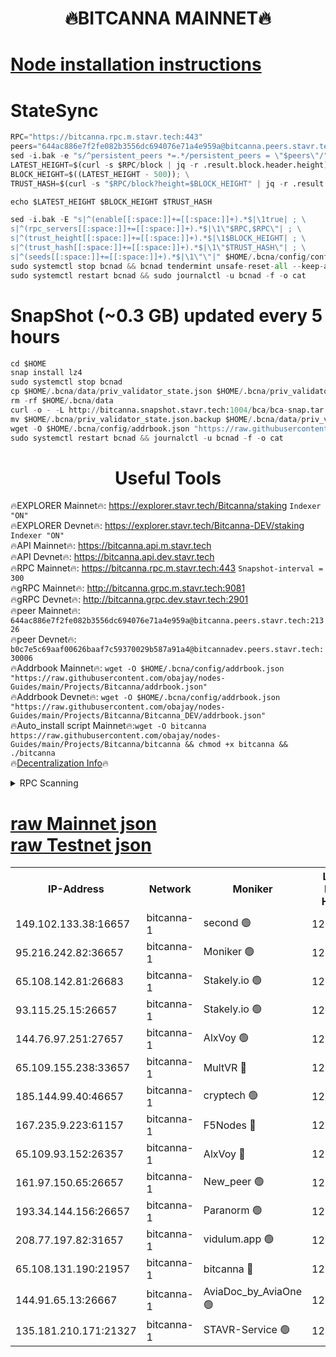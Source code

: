 <h1 align="center"> 🔥BITCANNA MAINNET🔥</h1>


[Node installation instructions](https://github.com/obajay/nodes-Guides/tree/main/Projects/Bitcanna)
=

# StateSync
```python
RPC="https://bitcanna.rpc.m.stavr.tech:443"
peers="644ac886e7f2fe082b3556dc694076e71a4e959a@bitcanna.peers.stavr.tech:21326"
sed -i.bak -e "s/^persistent_peers *=.*/persistent_peers = \"$peers\"/" $HOME/.bcna/config/config.toml
LATEST_HEIGHT=$(curl -s $RPC/block | jq -r .result.block.header.height); \
BLOCK_HEIGHT=$((LATEST_HEIGHT - 500)); \
TRUST_HASH=$(curl -s "$RPC/block?height=$BLOCK_HEIGHT" | jq -r .result.block_id.hash)

echo $LATEST_HEIGHT $BLOCK_HEIGHT $TRUST_HASH

sed -i.bak -E "s|^(enable[[:space:]]+=[[:space:]]+).*$|\1true| ; \
s|^(rpc_servers[[:space:]]+=[[:space:]]+).*$|\1\"$RPC,$RPC\"| ; \
s|^(trust_height[[:space:]]+=[[:space:]]+).*$|\1$BLOCK_HEIGHT| ; \
s|^(trust_hash[[:space:]]+=[[:space:]]+).*$|\1\"$TRUST_HASH\"| ; \
s|^(seeds[[:space:]]+=[[:space:]]+).*$|\1\"\"|" $HOME/.bcna/config/config.toml
sudo systemctl stop bcnad && bcnad tendermint unsafe-reset-all --keep-addr-book
sudo systemctl restart bcnad && sudo journalctl -u bcnad -f -o cat
```
# SnapShot (~0.3 GB) updated every 5 hours
```python
cd $HOME
snap install lz4
sudo systemctl stop bcnad
cp $HOME/.bcna/data/priv_validator_state.json $HOME/.bcna/priv_validator_state.json.backup
rm -rf $HOME/.bcna/data
curl -o - -L http://bitcanna.snapshot.stavr.tech:1004/bca/bca-snap.tar.lz4 | lz4 -c -d - | tar -x -C $HOME/.bcna --strip-components 2
mv $HOME/.bcna/priv_validator_state.json.backup $HOME/.bcna/data/priv_validator_state.json
wget -O $HOME/.bcna/config/addrbook.json "https://raw.githubusercontent.com/obajay/nodes-Guides/main/Projects/Bitcanna/addrbook.json"
sudo systemctl restart bcnad && journalctl -u bcnad -f -o cat
```

 <h1 align="center"> Useful Tools</h1>

🔥EXPLORER Mainnet🔥:    https://explorer.stavr.tech/Bitcanna/staking          `Indexer "ON"` \
🔥EXPLORER Devnet🔥:     https://explorer.stavr.tech/Bitcanna-DEV/staking     `Indexer "ON"` \
🔥API Mainnet🔥:         https://bitcanna.api.m.stavr.tech \
🔥API Devnet🔥:          https://bitcanna.api.dev.stavr.tech \
🔥RPC Mainnet🔥:         https://bitcanna.rpc.m.stavr.tech:443         `Snapshot-interval = 300` \
🔥gRPC Mainnet🔥:        http://bitcanna.grpc.m.stavr.tech:9081 \
🔥gRPC Devnet🔥:         http://bitcanna.grpc.dev.stavr.tech:2901 \
🔥peer Mainnet🔥:        `644ac886e7f2fe082b3556dc694076e71a4e959a@bitcanna.peers.stavr.tech:21326` \
🔥peer Devnet🔥:         `b0c7e5c69aaf00626baaf7c59370029b587a91a4@bitcannadev.peers.stavr.tech:30006` \
🔥Addrbook Mainnet🔥:    ```wget -O $HOME/.bcna/config/addrbook.json "https://raw.githubusercontent.com/obajay/nodes-Guides/main/Projects/Bitcanna/addrbook.json"``` \
🔥Addrbook Devnet🔥:    ```wget -O $HOME/.bcna/config/addrbook.json "https://raw.githubusercontent.com/obajay/nodes-Guides/main/Projects/Bitcanna/Bitcanna_DEV/addrbook.json"``` \
🔥Auto_install script Mainnet🔥:```wget -O bitcanna https://raw.githubusercontent.com/obajay/nodes-Guides/main/Projects/Bitcanna/bitcanna && chmod +x bitcanna && ./bitcanna``` \
🔥[Decentralization Info](https://github.com/obajay/StateSync-snapshots/tree/main/Projects/Bitcanna/Decentralization)🔥


<details>
<summary>RPC Scanning</summary>

<h2 align="center"> We scan nodes in real time every 4 hours. And we provide the final result of RPC endpoints.
We cannot influence the operation of these nodes in any way. </h2>


```python
If Voting Power is higher than 0 --> then the Node is a validator of the network and may be subject to attack and be a potential threat to the chain.
```
```python
We marked such validators with a red symbol
```

</details>

[raw Mainnet json](https://rpc-check.bcam.stavr.tech/bcam/rpc-bcam-result.json) \
[raw Testnet json](https://github.com/obajay/StateSync-snapshots/tree/main/Projects/Bitcanna/Rpc-Check-Testnet)
=



<table><tr><th>IP-Address</th><th>Network</th><th>Moniker</th><th>Latest Block Height</th><th>Earliest Block Height</th><th>Catching Up</th><th>Tx Index</th><th>Voting Power</th><th>Scan Time</th></tr><tr><td>149.102.133.38:16657</td><td>bitcanna-1</td><td>second 🟢</td><td>12571329</td><td>1</td><td>False</td><td>on</td><td>0</td><td>2024-02-13T21:53:25.055924714UTC</td></tr><tr><td>95.216.242.82:36657</td><td>bitcanna-1</td><td>Moniker 🟢</td><td>12571318</td><td>5776907</td><td>False</td><td>on</td><td>0</td><td>2024-02-13T21:52:21.872440219UTC</td></tr><tr><td>65.108.142.81:26683</td><td>bitcanna-1</td><td>Stakely.io 🟢</td><td>12571323</td><td>6152001</td><td>False</td><td>on</td><td>0</td><td>2024-02-13T21:52:48.001480760UTC</td></tr><tr><td>93.115.25.15:26657</td><td>bitcanna-1</td><td>Stakely.io 🟢</td><td>12571322</td><td>6520001</td><td>False</td><td>on</td><td>0</td><td>2024-02-13T21:52:41.481967572UTC</td></tr><tr><td>144.76.97.251:27657</td><td>bitcanna-1</td><td>AlxVoy 🟢</td><td>12571327</td><td>8805201</td><td>False</td><td>on</td><td>0</td><td>2024-02-13T21:53:14.340712402UTC</td></tr><tr><td>65.109.155.238:33657</td><td>bitcanna-1</td><td>MultVR 🔴</td><td>12571324</td><td>9933415</td><td>False</td><td>on</td><td>352804</td><td>2024-02-13T21:52:55.871085211UTC</td></tr><tr><td>185.144.99.40:46657</td><td>bitcanna-1</td><td>cryptech 🟢</td><td>12571318</td><td>11528001</td><td>False</td><td>on</td><td>0</td><td>2024-02-13T21:52:17.412456600UTC</td></tr><tr><td>167.235.9.223:61157</td><td>bitcanna-1</td><td>F5Nodes 🔴</td><td>12571324</td><td>12084001</td><td>False</td><td>on</td><td>570</td><td>2024-02-13T21:52:58.257842711UTC</td></tr><tr><td>65.109.93.152:26357</td><td>bitcanna-1</td><td>AlxVoy 🔴</td><td>12571329</td><td>12109301</td><td>False</td><td>on</td><td>1391783</td><td>2024-02-13T21:53:25.666600573UTC</td></tr><tr><td>161.97.150.65:26657</td><td>bitcanna-1</td><td>New_peer 🟢</td><td>12571323</td><td>12254001</td><td>False</td><td>on</td><td>0</td><td>2024-02-13T21:52:48.360890719UTC</td></tr><tr><td>193.34.144.156:26657</td><td>bitcanna-1</td><td>Paranorm 🟢</td><td>12571325</td><td>12271301</td><td>False</td><td>on</td><td>0</td><td>2024-02-13T21:53:02.936931130UTC</td></tr><tr><td>208.77.197.82:31657</td><td>bitcanna-1</td><td>vidulum.app 🟢</td><td>12571323</td><td>12386934</td><td>False</td><td>on</td><td>0</td><td>2024-02-13T21:52:51.356060194UTC</td></tr><tr><td>65.108.131.190:21957</td><td>bitcanna-1</td><td>bitcanna 🔴</td><td>12571325</td><td>12471325</td><td>False</td><td>on</td><td>409668</td><td>2024-02-13T21:53:02.682362066UTC</td></tr><tr><td>144.91.65.13:26667</td><td>bitcanna-1</td><td>AviaDoc_by_AviaOne 🟢</td><td>12571327</td><td>12557201</td><td>False</td><td>on</td><td>0</td><td>2024-02-13T21:53:11.549286373UTC</td></tr><tr><td>135.181.210.171:21327</td><td>bitcanna-1</td><td>STAVR-Service 🟢</td><td>12571327</td><td>12569001</td><td>False</td><td>on</td><td>0</td><td>2024-02-13T21:53:13.989057953UTC</td></tr></table>
